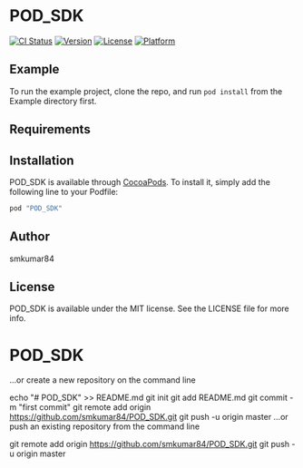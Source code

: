 # POD_SDK

[![CI Status](http://img.shields.io/travis/smkumar84/POD_SDK.svg?style=flat)](https://travis-ci.org/smkumar84/POD_SDK)
[![Version](https://img.shields.io/cocoapods/v/POD_SDK.svg?style=flat)](http://cocoapods.org/pods/POD_SDK)
[![License](https://img.shields.io/cocoapods/l/POD_SDK.svg?style=flat)](http://cocoapods.org/pods/POD_SDK)
[![Platform](https://img.shields.io/cocoapods/p/POD_SDK.svg?style=flat)](http://cocoapods.org/pods/POD_SDK)

## Example

To run the example project, clone the repo, and run `pod install` from the Example directory first.

## Requirements

## Installation

POD_SDK is available through [CocoaPods](http://cocoapods.org). To install
it, simply add the following line to your Podfile:

```ruby
pod "POD_SDK"
```

## Author

smkumar84

## License

POD_SDK is available under the MIT license. See the LICENSE file for more info.
# POD_SDK


…or create a new repository on the command line

echo "# POD_SDK" >> README.md
git init
git add README.md
git commit -m "first commit"
git remote add origin https://github.com/smkumar84/POD_SDK.git
git push -u origin master
…or push an existing repository from the command line

git remote add origin https://github.com/smkumar84/POD_SDK.git
git push -u origin master
